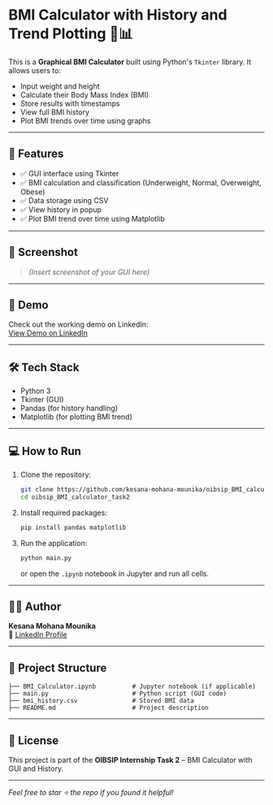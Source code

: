 
# BMI Calculator with History and Trend Plotting 🧮📊

This is a **Graphical BMI Calculator** built using Python's `Tkinter` library. It allows users to:
- Input weight and height
- Calculate their Body Mass Index (BMI)
- Store results with timestamps
- View full BMI history
- Plot BMI trends over time using graphs

---

## 🚀 Features

- ✅ GUI interface using Tkinter
- ✅ BMI calculation and classification (Underweight, Normal, Overweight, Obese)
- ✅ Data storage using CSV
- ✅ View history in popup
- ✅ Plot BMI trend over time using Matplotlib

---

## 📸 Screenshot

> *(Insert screenshot of your GUI here)*

---

## 🔗 Demo

Check out the working demo on LinkedIn:  
[View Demo on LinkedIn](https://www.linkedin.com/in/YOUR-LINKEDIN-PROFILE-OR-POST)

---

## 🛠️ Tech Stack

- Python 3
- Tkinter (GUI)
- Pandas (for history handling)
- Matplotlib (for plotting BMI trend)

---

## 💻 How to Run

1. Clone the repository:
   ```bash
   git clone https://github.com/kesana-mohana-mounika/oibsip_BMI_calculator_task2.git
   cd oibsip_BMI_calculator_task2
   ```

2. Install required packages:
   ```bash
   pip install pandas matplotlib
   ```

3. Run the application:
   ```bash
   python main.py
   ```
   or open the `.ipynb` notebook in Jupyter and run all cells.

---

## 👩‍💻 Author

**Kesana Mohana Mounika**  
🔗 [LinkedIn Profile](https://www.linkedin.com/in/YOUR-LINKEDIN-USERNAME)

---

## 📂 Project Structure

```
├── BMI_Calculator.ipynb          # Jupyter notebook (if applicable)
├── main.py                       # Python script (GUI code)
├── bmi_history.csv               # Stored BMI data
├── README.md                     # Project description
```

---

## 📃 License

This project is part of the **OIBSIP Internship Task 2** – BMI Calculator with GUI and History.

---

*Feel free to star ⭐ the repo if you found it helpful!*
